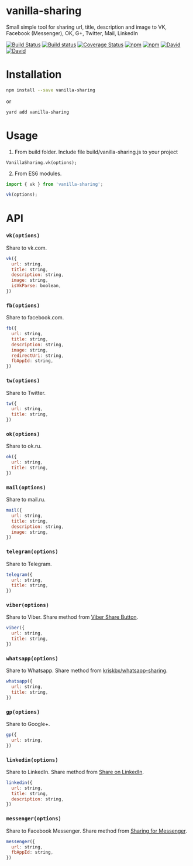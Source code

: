 # vanilla-sharing

Small simple tool for sharing url, title, description and image to VK, Facebook (Messenger), OK, G+, Twitter, Mail, LinkedIn

[![Build Status](https://travis-ci.org/avdeev/vanilla-sharing.svg?branch=master)](https://travis-ci.org/avdeev/vanilla-sharing)
[![Build status](https://ci.appveyor.com/api/projects/status/4mmgunpsan58m0ol?svg=true)](https://ci.appveyor.com/project/avdeev/vanilla-sharing)
[![Coverage Status](https://coveralls.io/repos/github/avdeev/vanilla-sharing/badge.svg?branch=master)](https://coveralls.io/github/avdeev/vanilla-sharing?branch=master)
[![npm](https://img.shields.io/npm/v/vanilla-sharing.svg)](https://www.npmjs.com/package/vanilla-sharing)
[![npm](https://img.shields.io/npm/dm/vanilla-sharing.svg)](https://www.npmjs.com/package/vanilla-sharing)
[![David](https://david-dm.org/avdeev/vanilla-sharing.svg)](https://david-dm.org/avdeev/vanilla-sharing)
[![David](https://david-dm.org/avdeev/vanilla-sharing/dev-status.svg)](https://david-dm.org/avdeev/vanilla-sharing?type=dev)

# Installation

```sh
npm install --save vanilla-sharing
```

or

```sh
yard add vanilla-sharing
```

# Usage

1. From build folder. Include file build/vanilla-sharing.js to your project

```
VanillaSharing.vk(options);
```

2. From ES6 modules.

```js
import { vk } from 'vanilla-sharing';

vk(options);
```

# API

### `vk(options)`

Share to vk.com.

```js
vk({
  url: string,
  title: string,
  description: string,
  image: string,
  isVkParse: boolean,
})
```

### `fb(options)`

Share to facebook.com.

```js
fb({
  url: string,
  title: string,
  description: string,
  image: string,
  redirectUri: string,
  fbAppId: string,
})
```

### `tw(options)`

Share to Twitter.

```js
tw({
  url: string,
  title: string,
})
```

### `ok(options)`

Share to ok.ru.

```js
ok({
  url: string,
  title: string,
})
```

### `mail(options)`

Share to mail.ru.

```js
mail({
  url: string,
  title: string,
  description: string,
  image: string,
})
```

### `telegram(options)`

Share to Telegram.

```js
telegram({
  url: string,
  title: string,
})
```

### `viber(options)`

Share to Viber.
Share method from [Viber Share Button](https://developers.viber.com/tools/share-button/index.html).

```js
viber({
  url: string,
  title: string,
})
```

### `whatsapp(options)`

Share to Whatsapp.
Share method from [kriskbx/whatsapp-sharing](https://github.com/kriskbx/whatsapp-sharing).

```js
whatsapp({
  url: string,
  title: string,
})
```

### `gp(options)`

Share to Google+.

```js
gp({
  url: string,
})
```

### `linkedin(options)`

Share to LinkedIn.
Share method from [Share on LinkedIn](https://developer.linkedin.com/docs/share-on-linkedin#).

```js
linkedin({
  url: string,
  title: string,
  description: string,
})
```

### `messenger(options)`

Share to Facebook Messenger.
Share method from [Sharing for Messenger](https://developers.facebook.com/docs/sharing/messenger).

```js
messenger({
  url: string,
  fbAppId: string,
})
```
